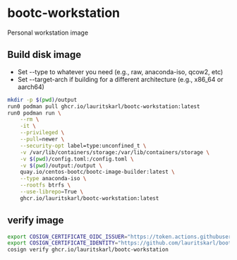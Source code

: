 # bootc-workstation
Personal workstation image

## Build disk image

- Set --type to whatever you need (e.g., raw, anaconda-iso, qcow2, etc)
- Set --target-arch if building for a different architecture (e.g., x86_64 or aarch64)

```bash
mkdir -p $(pwd)/output
run0 podman pull ghcr.io/lauritskarl/bootc-workstation:latest
run0 podman run \
    --rm \
    -it \
    --privileged \
    --pull=newer \
    --security-opt label=type:unconfined_t \
    -v /var/lib/containers/storage:/var/lib/containers/storage \
    -v $(pwd)/config.toml:/config.toml \
    -v $(pwd)/output:/output \
    quay.io/centos-bootc/bootc-image-builder:latest \
    --type anaconda-iso \
    --rootfs btrfs \
    --use-librepo=True \
    ghcr.io/lauritskarl/bootc-workstation:latest
```

## verify image

```bash
export COSIGN_CERTIFICATE_OIDC_ISSUER="https://token.actions.githubusercontent.com"
export COSIGN_CERTIFICATE_IDENTITY="https://github.com/lauritskarl/bootc-workstation/.github/workflows/build.yaml@refs/heads/main"
cosign verify ghcr.io/lauritskarl/bootc-workstation
```
